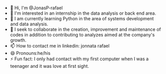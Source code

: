 - 👋 Hi, I'm @JonasP-rafael
- 👀 I'm interested in an internship in the data analysis or back end area.
- 🌱 I am currently learning Python in the area of ​​systems development and data analysis.
- 💞️ I seek to collaborate in the creation, improvement and maintenance of codes in addition to contributing to analyzes aimed at the company's growth.
- 📫 How to contact me in linkedin: jonnata rafael
- 😄 Pronouns:he/his
- ⚡ Fun fact: I only had contact with my first computer when I was a teenager and it was love at first sight.
<!---
JonasP-rafael/JonasP-rafael is a ✨ special ✨ repository because its `README.md` (this file) appears on your GitHub profile.
You can click the Preview link to take a look at your changes.
--->
